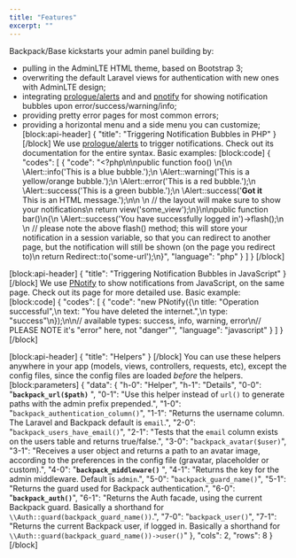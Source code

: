 ```yaml
---
title: "Features"
excerpt: ""
---
```

Backpack/Base kickstarts your admin panel building by:
- pulling in the AdminLTE HTML theme, based on Bootstrap 3;
- overwriting the default Laravel views for authentication with new ones with AdminLTE design;
- integrating [prologue/alerts](https://github.com/prologuephp/alerts) and and [pnotify](https://github.com/sciactive/pnotify) for showing notification bubbles upon error/success/warning/info;
- providing pretty error pages for most common errors;
- providing a horizontal menu and a side menu you can customize;
[block:api-header]
{
  "title": "Triggering Notification Bubbles in PHP"
}
[/block]
We use [prologue/alerts](https://github.com/prologuephp/alerts#adding-alerts-through-alert-levels) to trigger notifications. Check out its documentation for the entire syntax. Basic examples:
[block:code]
{
  "codes": [
    {
      "code": "<?php\n\npublic function foo() \n{\n  \\Alert::info('This is a blue bubble.');\n  \\Alert::warning('This is a yellow/orange bubble.');\n  \\Alert::error('This is a red bubble.');\n  \\Alert::success('This is a green bubble.');\n  \\Alert::success('<strong>Got it</strong><br>This is an HTML message.');\n\n  \n  // the layout will make sure to show your notifications\n  return view('some_view');\n}\n\npublic function bar()\n{\n  \\Alert::success('You have successfully logged in')->flash();\n \n  // please note the above flash() method; this will store your notification in a session variable, so that you can redirect to another page, but the notification will still be shown (on the page you redirect to)\n  return Redirect::to('some-url');\n}",
      "language": "php"
    }
  ]
}
[/block]

[block:api-header]
{
  "title": "Triggering Notification Bubbles in JavaScript"
}
[/block]
We use [PNotify](https://sciactive.com/pnotify/) to show notifications from JavaScript, on the same page. Check out its page for more detailed use. Basic example:
[block:code]
{
  "codes": [
    {
      "code": "new PNotify({\n  title: \"Operation successful\",\n  text: \"You have deleted the internet.\",\n  type: \"success\"\n});\n\n// available types: success, info, warning, error\n// PLEASE NOTE it's \"error\" here, not \"danger\"",
      "language": "javascript"
    }
  ]
}
[/block]

[block:api-header]
{
  "title": "Helpers"
}
[/block]
You can use these helpers anywhere in your app (models, views, controllers, requests, etc), except the config files, since the config files are loaded _before_ the helpers.
[block:parameters]
{
  "data": {
    "h-0": "Helper",
    "h-1": "Details",
    "0-0": "**```backpack_url($path)```** ",
    "0-1": "Use this helper instead of ```url()``` to generate paths with the admin prefix prepended.",
    "1-0": "```backpack_authentication_column()```",
    "1-1": "Returns the username column. The Laravel and Backpack default is ```email```.",
    "2-0": "```backpack_users_have_email()```",
    "2-1": "Tests that the ```email``` column exists on the users table and returns true/false.",
    "3-0": "```backpack_avatar($user)```",
    "3-1": "Receives a user object and returns a path to an avatar image, according to the preferences in the config file (gravatar, placeholder or custom).",
    "4-0": "**```backpack_middleware()```** ",
    "4-1": "Returns the key for the admin middleware. Default is ```admin```.",
    "5-0": "```backpack_guard_name()```",
    "5-1": "Returns the guard used for Backpack authentication.",
    "6-0": "**```backpack_auth()```**",
    "6-1": "Returns the Auth facade, using the current Backpack guard. Basically a shorthand for ```\\Auth::guard(backpack_guard_name())```.",
    "7-0": "```backpack_user()```",
    "7-1": "Returns the current Backpack user, if logged in. Basically a shorthand for ```\\Auth::guard(backpack_guard_name())->user()```"
  },
  "cols": 2,
  "rows": 8
}
[/block]